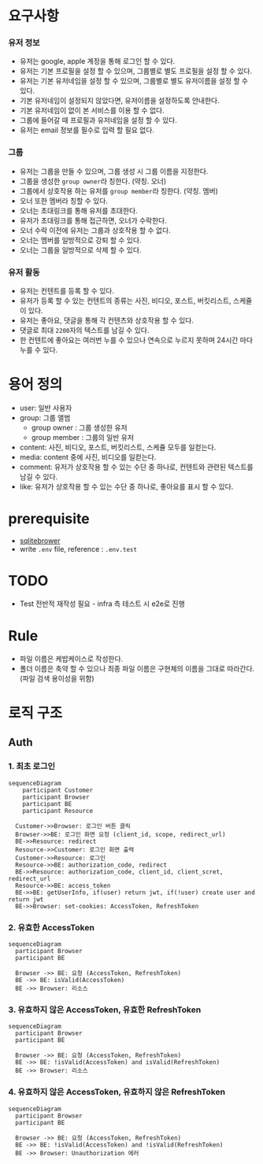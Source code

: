 # 요구사항

### 유저 정보

- 유저는 google, apple 계정을 통해 로그인 할 수 있다.
- 유저는 기본 프로필을 설정 할 수 있으며, 그룹별로 별도 프로필을 설정 할 수 있다.
- 유저는 기본 유저네임을 설정 할 수 있으며, 그룹별로 별도 유저이름을 설정 할 수 있다.
- 기본 유저네임이 설정되지 않았다면, 유저이름을 설정하도록 안내한다.
- 기본 유저네임이 없이 본 서비스를 이용 할 수 없다.
- 그룹에 들어갈 때 프로필과 유저네임을 설정 할 수 있다.
- 유저는 email 정보를 필수로 입력 할 필요 없다.

### 그룹

- 유저는 그룹을 만들 수 있으며, 그룹 생성 시 그룹 이름을 지정한다.
- 그룹을 생성한 `group owner`라 칭한다. (약칭. 오너)
- 그룹에서 상호작용 하는 유저를 `group member`라 칭한다. (약칭. 멤버)
- 오너 또한 멤버라 칭할 수 있다.
- 오너는 초대링크를 통해 유저를 초대한다.
- 유저가 초대링크를 통해 접근하면, 오너가 수락한다.
- 오너 수락 이전에 유저는 그룹과 상호작용 할 수 없다.
- 오너는 멤버를 일방적으로 강퇴 할 수 있다.
- 오너는 그룹을 일방적으로 삭제 할 수 있다.

### 유저 활동

- 유저는 컨텐트를 등록 할 수 있다.
- 유저가 등록 할 수 있는 컨텐트의 종류는 사진, 비디오, 포스트, 버킷리스트, 스케쥴이 있다.
- 유저는 좋아요, 댓글을 통해 각 컨텐츠와 상호작용 할 수 있다.
- 댓글로 최대 `2200`자의 텍스트를 남길 수 있다.
- 한 컨텐트에 좋아요는 여러번 누를 수 있으나 연속으로 누르지 못하며 24시간 마다 누를 수 있다.

# 용어 정의

- user: 일반 사용자
- group: 그룹 앨범
  - group owner : 그룹 생성한 유저
  - group member : 그룹의 일반 유저
- content: 사진, 비디오, 포스트, 버킷리스트, 스케쥴 모두를 일컫는다.
- media: content 중에 사진, 비디오를 일컫는다.
- comment: 유저가 상호작용 할 수 있는 수단 중 하나로, 컨텐트와 관련된 텍스트를 남길 수 있다.
- like: 유저가 상호작용 할 수 있는 수단 중 하나로, 좋아요를 표시 할 수 있다.

# prerequisite

- [sqlitebrower](https://sqlitebrowser.org/)
- write `.env` file, reference : `.env.test`

# TODO

- Test 전반적 재작성 필요 - infra 측 테스트 시 e2e로 진행

# Rule

- 파일 이름은 케밥케이스로 작성한다.
- 폴더 이름은 축약 할 수 있으나 최종 파일 이름은 구현체의 이름을 그대로 따라간다. (파일 검색 용이성을 위함)

# 로직 구조

## Auth

### 1. 최초 로그인

```mermaid
sequenceDiagram
    participant Customer
    participant Browser
    participant BE
    participant Resource

  Customer->>Browser: 로그인 버튼 클릭
  Browser->>BE: 로그인 화면 요청 (client_id, scope, redirect_url)
  BE->>Resource: redirect
  Resource->>Customer: 로그인 화면 출력
  Customer->>Resource: 로그인
  Resource->>BE: authorization_code, redirect
  BE->>Resource: authorization_code, client_id, client_scret, redirect_url
  Resource->>BE: access_token
  BE->>BE: getUserInfo, if(user) return jwt, if(!user) create user and return jwt
  BE->>Browser: set-cookies: AccessToken, RefreshToken
```

### 2. 유효한 AccessToken

```mermaid
sequenceDiagram
  participant Browser
  participant BE

  Browser ->> BE: 요청 (AccessToken, RefreshToken)
  BE ->> BE: isValid(AccessToken)
  BE ->> Browser: 리소스
```

### 3. 유효하지 않은 AccessToken, 유효한 RefreshToken

```mermaid
sequenceDiagram
  participant Browser
  participant BE

  Browser ->> BE: 요청 (AccessToken, RefreshToken)
  BE ->> BE: !isValid(AccessToken) and isValid(RefreshToken)
  BE ->> Browser: 리소스
```

### 4. 유효하지 않은 AccessToken, 유효하지 않은 RefreshToken

```mermaid
sequenceDiagram
  participant Browser
  participant BE

  Browser ->> BE: 요청 (AccessToken, RefreshToken)
  BE ->> BE: !isValid(AccessToken) and !isValid(RefreshToken)
  BE ->> Browser: Unauthorization 에러
```
